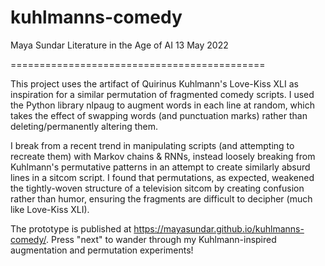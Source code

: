 # kuhlmanns-comedy

Maya Sundar
Literature in the Age of AI
13 May 2022

============================================

This project uses the artifact of Quirinus Kuhlmann's Love-Kiss XLI as inspiration for a similar permutation of fragmented comedy scripts.
I used the Python library nlpaug to augment words in each line at random, which takes the effect of swapping words
(and punctuation marks) rather than deleting/permanently altering them.

I break from a recent trend in manipulating scripts (and attempting to recreate them) with Markov chains & RNNs, instead loosely breaking from
Kuhlmann's permutative patterns in an attempt to create similarly absurd lines in a sitcom script. I found that permutations, as expected,
weakened the tightly-woven structure of a television sitcom by creating confusion rather than humor, ensuring the fragments are difficult
to decipher (much like Love-Kiss XLI).

The prototype is published at https://mayasundar.github.io/kuhlmanns-comedy/. Press "next" to wander through my Kuhlmann-inspired 
augmentation and permutation experiments!
